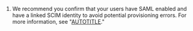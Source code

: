 1. We recommend you confirm that your users have SAML enabled and have a linked SCIM identity to avoid potential provisioning errors. For more information, see "[AUTOTITLE](/organizations/managing-saml-single-sign-on-for-your-organization/troubleshooting-identity-and-access-management-for-your-organization)."
